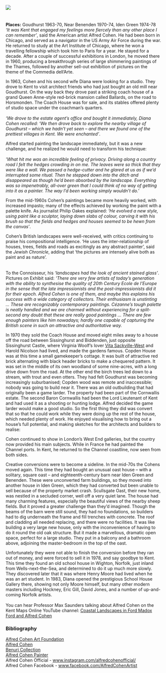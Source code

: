<a href="https://juncture-digital.org"><img src="https://juncture-digital.org/images/ve-button.png"/></a>
<param author="Professor Max Saunders" banner="/20c/images/sissinghurstpostcard.jpg" layout="vtl" title="Alfred Cohen 1920-2001" ve-config/>

<param aliases="Goudhurst" eid="Q2019734" ve-entity/>
<param aliases="Horsmonden" eid="Q4874056" ve-entity/>
<param aliases="Sissinghurst" eid="Q24660387" ve-entity/>
<param aliases="Biddenden" eid="Q663588" ve-entity/>
<param aliases="Iden Green" eid="Q69992873" ve-entity/>
<param aliases="Benenden" eid="Q2686542" ve-entity/>

#

**Places:** Goudhurst 1963-70, Near Benenden 1970-74, Iden Green 1974-78   
_‘It was Kent that engaged my feelings more fiercely than any other place I can remember’_, said the American artist Alfred Cohen.  He had been born in Chicago, and served as a navigator in the US Army Air Force during the war.  He returned to study at the Art Institute of Chicago, where he won a travelling fellowship which took him to Paris for a year. He stayed for a decade. After a couple of successful exhibitions in London, he moved there in 1960, producing a breakthrough series of large shimmering paintings of the Thames, followed by another sell-out exhibition of pictures on the theme of the Commedia dell’Arte. 
<param center="Q2019734" ve-map zoom="15"/>

In 1963, Cohen and his second wife Diana were looking for a studio. They drove to Kent to visit architect friends who had just bought an old mill near Goudhurst. On the way back they drove past a striking coach house of a grand Queen Anne-style red-brick mansion called Ballards, on the road to Horsmonden. The Coach House was for sale, and its stables offered plenty of studio space under the coachman’s quarters. 
<br/><br/>
_‘We drove to the estate agent’s office and bought it immediately, Diana Cohen recalled: ‘We then drove back to explore the nearby village of Goudhurst – which we hadn’t yet seen – and there we found one of the prettiest villages in Kent. We were enchanted’_. 
<param ve-image-v2 manifest="https://iiif.juncture-digital.org/gh:kent-map/images/20c/ballards.jpg/manifest.json"> 
<param center="Q2019734" ve-map zoom="10"/>

Alfred started painting the landscape immediately, but it was a new challenge, and he realized he would need to transform his technique:
<br/><br/>
_'What hit me was an incredible feeling of privacy. Driving along a country road I felt the hedges crowding in on me. The leaves were so thick that they were like a wall. We passed a hedge-cutter and he glared at us as if we’d interrupted some ritual. Then he stepped down into the ditch and disappeared as though he’d been absorbed by the landscape. Everything was so impenetrably, all-over green that I could think of no way of getting into it as a painter. The way I’d been working simply wouldn’t do.'_ 
<param ve-image-v2 manifest="https://iiif.juncture-digital.org/gh:kent-map/images/20c/hedgecutting.JPG/manifest.json">  
<param center="Q2019734" ve-map zoom="10"/>

From the mid-1960s Cohen’s paintings became more heavily worked, with increased impasto; many of the effects achieved by working the paint with a palette knife. As journalist Philip Oakes explained: _‘He evolved a new style, using paint like a sculptor, laying down slabs of colour, carving it with his brush so that the fields and hedges and houses seemed to be hewn from the canvas’_. 
<param ve-image-v2 manifest="https://iiif.juncture-digital.org/gh:kent-map/images/20c/neargoudhurst.jpg/manifest.json"> 
<param center="Q24660387" ve-map zoom="10"/>

Cohen’s British landscapes were well-received, with critics continuing to praise his compositional intelligence. ‘He uses the inter-relationship of houses, trees, fields and roads as excitingly as any abstract painter’, said the _Jewish Chronicle_, adding that ‘the pictures are intensely alive both as paint and as nature’.  
<br/><br/> 
To the Connoisseur, his _‘landscapes had the look of ancient stained glass’_.  Pictures on Exhibit said: _'There are very few artists of today’s generation with the ability to synthesise the quality of 20th Century Ecole de l’Europe in the sense that the late impressionists and the post-impressionists did it for their epoch. Alfred Cohen is one of them, and maybe this explains his success with a wide category of collectors. Their enthusiasm is unstinting ... These are recognizably contemporary paintings. Cézanne’s tough palette is neatly handled and we are charmed without experiencing for a split-second any doubt that these are really good paintings ... There are few enough painters like him nowadays; hardly one capable of capturing the British scene in such an attractive and authoritative way._ 
<param ve-image-v2 manifest="https://iiif.juncture-digital.org/gh:kent-map/images/20c/redlandscape.jpg/manifest.json"> 

In 1970 they sold the Coach House and moved eight miles away to a house off the road between Sissinghurst and Biddenden, just opposite Sissinghurst Castle, where Virginia Woolf’s lover [Vita Sackville-West](/20c/20c-sackville-west-biography) and Harold Nicolson had lived, and made the gardens famous. Copden House was at this time a small gamekeeper’s cottage. It was built of attractive red brick alternating with black header bricks to make a chequered pattern. It was set in the middle of its own woodland of some nine-acres, with a long drive down from the road. At the other end the birch trees led down to a stream, with trout and even otters. They had felt Goudhurst was becoming increasingly suburbanised; Copden wood was remote and inaccessible; nobody was going to build near it. There was an old outbuilding that had originally been a game larder. The property had been part of the Cornwallis estate. The second Baron Cornwallis had been the Lord Lieutenant of Kent and had used it as a shooting or hunting lodge. Alfred decided the game larder would make a good studio. So the first thing they did was convert that so that he could work while they were doing up the rest of the house, which needed plenty of work. He enjoyed visualising how to bring out a house’s full potential, and making sketches for the architects and builders to realise:
<param ve-image-v2 manifest="https://iiif.juncture-digital.org/gh:kent-map/images/20c/copden.jpg/manifest.json"> 
<param ve-image-v2 manifest="https://iiif.juncture-digital.org/gh:kent-map/images/20c/copden1974.jpg/manifest.json"> 
<param center="Q24660387" ve-map zoom="10"/>

Cohen continued to show in London’s West End galleries, but the country now provided his main subjects. While in France he had painted the Channel ports. In Kent, he returned to the Channel coastline, now seen from both sides. 
<param ve-image-v2 manifest="https://iiif.juncture-digital.org/gh:kent-map/images/20c/folkestone.jpg/manifest.json"> 
<param center="Q2551894" ve-map zoom="10"/>

Creative conversions were to become a sideline. In the mid-70s the Cohens moved again. This time they had bought an unusual oast house – with a solitary, square oast – and eighteenth-century barn near Iden Green and Benenden. These were unconverted farm buildings, so they moved into another house in Iden Green, which they had converted but been unable to sell because of the property market crash. Scullsgate Oast, their new home, was nestled in a secluded corner, well off a very quiet lane. The house had many charming features, especially the beautiful views of the nearby sheep fields. But it proved a greater challenge than they’d imagined. Though the beams of the barn were still sound, they had no foundations, so builders had to dig underneath the frame and fill trenches with concrete. The roof and cladding all needed replacing, and there were no facilities. It was like building a very large new house, only with the inconvenience of having to do it round the old oak structure. But it made a marvellous, dramatic open space, perfect for a large studio. They put in a balcony and a bathroom above, adjoining the master-bedroom in the top of the oast. 
<param ve-image-v2 manifest="https://iiif.juncture-digital.org/gh:kent-map/images/20c/scullsgate.jpg/manifest.json"> 
<param center="Q2686542" ve-map zoom="10"/>
 
Unfortunately they were not able to finish the conversion before they ran out of money, and were forced to sell it in 1978, and say goodbye to Kent. This time they found an old school house in Wighton, Norfolk, just inland from Wells-next-the-Sea, and determined to do it up much more slowly. They discovered later that it was where Henry Moore had lived when he was an art student. In 1983, Diana opened the prestigious School House Gallery there, showing not only Moore himself, but many other modern masters including Hockney, Eric Gill, David Jones, and a number of up-and-coming Norfolk artists.
<br/><br/>
You can hear Professor Max Saunders talking about Alfred Cohen on the Kent Maps Online YouTube channel: [Coastal Landscapes in Ford Madox Ford and Alfred Cohen](https://youtu.be/OXgKPijN82M)
<param ve-image-v2 manifest="https://iiif.juncture-digital.org/gh:kent-map/images/20c/cohenstudio.jpg/manifest.json"> 
<param center="Q2686542" ve-map zoom="10"/>

### Bibliography 

[Alfred Cohen Art Foundation](www.alfredcohen.org)    
[Alfred Cohen](https://en.wikipedia.org/wiki/Alfred_Cohen)    
[Benuri Collection](https://alfredcohen.benuricollection.org.uk)    
[Alfred Cohen Painter](https://blogs.kcl.ac.uk/maxsaunders/alfred-cohen-painter-1920-2001/)  
Alfred Cohen Official - www.instagram.com/alfredcohenofficial/   
Alfred Cohen Facebook - www.facebook.com/AlfredCohenArtist    
<param ve-image-v2 manifest="https://iiif.juncture-digital.org/gh:kent-map/images/20c/walmerlifeboat.jpg/manifest.json"> 

